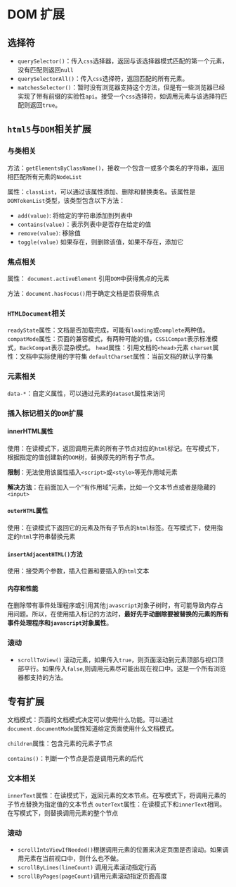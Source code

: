 # DOM 扩展

## 选择符

+ `querySelector()`：传入`css`选择器，返回与该选择器模式匹配的第一个元素，没有匹配则返回`null`
+ `querySelectorAll()`：传入`css`选择符，返回匹配的所有元素。
+ `matchesSelector()`：暂时没有浏览器支持这个方法，但是有一些浏览器已经实现了带有前缀的实验性`api`。接受一个`css`选择符，如调用元素与该选择符匹配则返回`true`。

## `html5`与`DOM`相关扩展

### 与类相关

方法：`getElementsByClassName()`，接收一个包含一或多个类名的字符串，返回相匹配所有元素的`NodeList`

属性：`classList`，可以通过该属性添加、删除和替换类名。该属性是`DOMTokenList`类型，该类型包含以下方法：

+ `add(value)`: 将给定的字符串添加到列表中
+ `contains(value)`：表示列表中是否存在给定的值
+ `remove(value)`: 移除值
+ `toggle(value)` 如果存在，则删除该值，如果不存在，添加它

### 焦点相关

属性： `document.activeElement` 引用`DOM`中获得焦点的元素

方法：`document.hasFocus()`用于确定文档是否获得焦点

### `HTMLDocument`相关

`readyState`属性：文档是否加载完成，可能有`loading`或`complete`两种值。
`compatMode`属性：页面的兼容模式，有两种可能的值，`CSS1Compat`表示标准模式，`BackCompat`表示混杂模式。
`head`属性：引用文档的`<head>`元素
`charset`属性：文档中实际使用的字符集
`defaultCharset`属性：当前文档的默认字符集

### 元素相关

`data-*`：自定义属性，可以通过元素的`dataset`属性来访问

### 插入标记相关的`DOM`扩展

#### **innerHTML属性**

使用：在读模式下，返回调用元素的所有子节点对应的`html`标记。在写模式下，根据指定的值创建新的`DOM`树，替换原先的所有子节点。

**限制**：无法使用该属性插入`<script>`或`<style>`等无作用域元素

**解决方法**：在前面加入一个“有作用域”元素，比如一个文本节点或者是隐藏的`<input>`

#### `outerHTML`属性

使用：在读模式下返回它的元素及所有子节点的`html`标签。在写模式下，使用指定的`html`字符串替换元素

#### `insertAdjacentHTML()`方法

使用：接受两个参数，插入位置和要插入的`html`文本

#### 内存和性能

在删除带有事件处理程序或引用其他`javascript`对象子树时，有可能导致内存占用问题。所以，在使用插入标记的方法时，**最好先手动删除要被替换的元素的所有事件处理程序和`javascript`对象属性**。

### 滚动

+ `scrollToView()` 滚动元素，如果传入`true`，则页面滚动到元素顶部与视口顶部平行。如果传入`false`,则调用元素尽可能出现在视口中。这是一个所有浏览器都支持的方法。

## 专有扩展

文档模式：页面的文档模式决定可以使用什么功能。可以通过`document.documentMode`属性知道给定页面使用什么文档模式。

`children`属性：包含元素的元素子节点

`contains()`：判断一个节点是否是调用元素的后代

### 文本相关

`innerText`属性：在读模式下，返回元素的文本节点。在写模式下，将调用元素的子节点替换为指定值的文本节点
`outerText`属性：在读模式下和`innerText`相同。在写模式下，则替换调用元素的整个节点

### 滚动

+ `scrollIntoViewIfNeeded()`根据调用元素的位置来决定页面是否滚动。如果调用元素在当前视口中，则什么也不做。
+ `scrollByLines(lineCount)` 调用元素滚动指定行高
+ `scrollByPages(pageCount)`调用元素滚动指定页面高度
